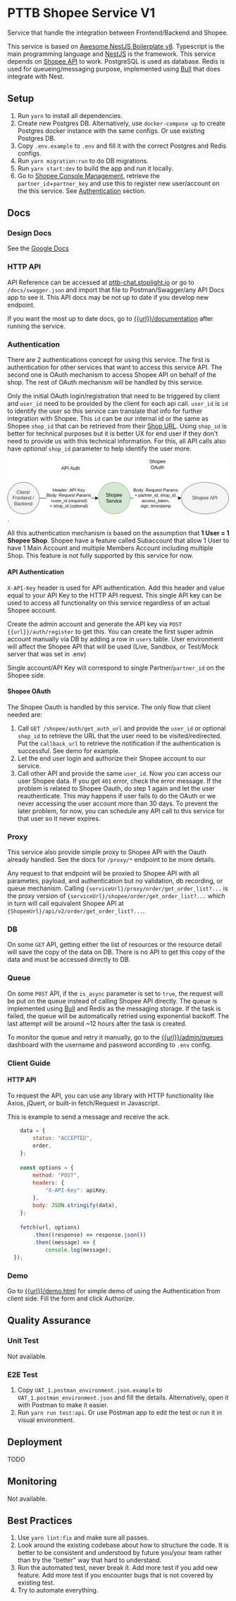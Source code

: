 # PTTB Shopee Service V1

Service that handle the integration between Frontend/Backend and Shopee.

This service is based on [Awesome NestJS Boilerplate v8](README_NEST.md). Typescript is the main programming language and [NestJS](https://github.com/nestjs/nest) is the framework. This service depends on [Shopee API](https://open.shopee.com/documents/v2/v2.product.get_category?module=89&type=1) to work. PostgreSQL is used as database. Redis is used for queueing/messaging purpose, implemented using [Bull](https://github.com/OptimalBits/bull) that does integrate with Nest.

## Setup

1. Run `yarn` to install all dependencies.
2. Create new Postgres DB. Alternatively, use `docker-compose up` to create Postgres docker instance with the same configs. Or use existing Postgres DB.
3. Copy `.env.example` to `.env` and fill it with the correct Postgres and Redis configs.
4. Run `yarn migration:run` to do DB migrations.
5. Run `yarn start:dev` to build the app and run it locally.
6. Go to [Shopee Console Management](https://open.shopee.com/myconsole/management/app), retrieve the `partner_id`+`partner_key` and use this to register new user/account on the this service. See [Authentication](#authentication) section.


## Docs

### Design Docs

See the [Google Docs](https://docs.google.com/document/d/1sr6SIa7CNM-e3JzRncOtg37FBLvATbuk_2XQQ9JuiNw/edit?usp=sharing)

### HTTP API

API Reference can be accessed at [pttb-chat.stoplight.io](https://pttb-chat.stoplight.io/) or go to `/docs/swagger.json` and import that file to Postman/Swagger/any API Docs app to see it. This API docs may be not up to date if you develop new endpoint.

If you want the most up to date docs, go to [{{url}}/documentation](http://localhost:3000/documentation) after running the service.

### Authentication

There are 2 authentications concept for using this service. The first is authentication for other services that want to access this service API. The second one is OAuth mechanism to access Shopee API on behalf of the shop. The rest of OAuth mechanism will be handled by this service.

Only the initial OAuth login/registration that need to be triggered by client and `user_id` need to be provided by the client for each api call. `user_id` is `id` to identify the user so this service can translate that info for further integration with Shopee. This `id` can be our internal id or the same as Shopee `shop_id` that can be retrieved from their [Shop URL](https://seller.shopee.ph/edu/article/6524). Using `shop_id` is better for technical purposes but it is better UX for end user if they don't need to provide us with this technical information. For this, all API calls also have *optional* `shop_id` parameter to help identify the user more.

![Authentication mechanism](/docs/auth.png "Authentication mechanism").

All this authentication mechanism is based on the assumption that **1 User = 1 Shopee Shop**. Shopee have a feature called Subaccount that allow 1 User to have 1 Main Account and multiple Members Account including multiple Shop. This feature is not fully supported by this service for now. 


#### API Authentication

`X-API-Key` header is used for API authentication. Add this header and value equal to your API Key to the HTTP API request. This single API key can be used to access all functionality on this service regardless of an actual Shopee account.

Create the admin account and generate the API key via  `POST {{url}}/auth/register` to get this. You can create the first super admin account manually via DB by adding a row in `users` table. User environment will affect the Shopee API that will be used (Live, Sandbox, or Test/Mock server that was set in .env)

Single account/API Key will correspond to single Partner/`partner_id` on the Shopee side.

#### Shopee OAuth

The Shopee Oauth is handled by this service. The only flow that client needed are:
1. Call `GET /shopee/auth/get_auth_url` and provide the `user_id` or optional `shop_id` to retrieve the URL that the user need to be visited/redirected. Put the `callback_url` to retrieve the notification if the authentication is successful. See demo for example.
2. Let the end user login and authorize their Shopee account to our service. 
3. Call other API and provide the same `user_id`. Now you can access our user Shopee data. If you get `401` error, check the error message. If the problem is related to Shopee Oauth, do step 1 again and let the user reauthenticate. This may happens if user fails to do the OAuth or we never accessing the user account more than 30 days. To prevent the later problem, for now, you can schedule any API call to this service for that user so it never expires.

### Proxy

This service also provide simple proxy to Shopee API with the Oauth already handled. See the docs for `/proxy/*` endpoint to be more details.

Any request to that endpoint will be proxied to Shopee API with all parametes, payload, and authentication but no validation, db recording, or queue mechanism. Calling `{serviceUrl}/proxy/order/get_order_list?...` is the proxy version of `{serviceUrl}/shopee/order/get_order_list?...` which in turn will call equivalent Shopee API at `{ShopeeUrl}/api/v2/order/get_order_list?...`.


### DB 
On some `GET` API, getting either the list of resources or the resource detail will save the copy of the data on DB. There is no API to get this copy of the data and must be accessed directly to DB.

### Queue
On some `POST` API, if the `is_async` parameter is set to `true`, the request will be put on the queue instead of calling Shopee API directly. The queue is implemented using [Bull](https://github.com/OptimalBits/bull) and Redis as the messaging storage. If the task is failed, the queue will be automatically retried using exponential backoff. The last attempt will be around ~12 hours after the task is created.

To monitor the queue and retry it manually, go to the [{{url}}/admin/queues](http://localhost:3000/admin/queues) dashboard with the username and password according to `.env` config.

### Client Guide

#### HTTP API

To request the API, you can use any library with HTTP functionality like Axios, jQuert, or built-in fetch/Request in Javascript.

This is example to send a message and receive the ack.
```javascript
    data = {
        status: "ACCEPTED",
        order,
    };

    const options = {
        method: "POST",
        headers: {
            "X-API-Key": apiKey,
        },
        body: JSON.stringify(data),
    };

    fetch(url, options)
        .then((response) => response.json())
        .then((message) => {
            console.log(message);
  });
```


### Demo
Go to [{{url}}/demo.html](http://localhost:3000/demo.html) for simple demo of using the Authentication from client side. Fill the form and click Authorize.

## Quality Assurance

### Unit Test

Not available.

### E2E Test

1. Copy `UAT_1.postman_environment.json.example` to `UAT_1.postman_environment.json` and fill the details. Alternatively, open it with Postman to make it easier.
2. Run `yarn run test:api`. Or use Postman app to edit the test or run it in visual environment.



## Deployment

TODO

## Monitoring

Not available.

## Best Practices

1. Use `yarn lint:fix` and make sure all passes.
2. Look around the existing codebase about how to structure the code. It is better to be consistent and understood by future you/your team rather than try the "better" way that hard to understand.
3. Run the automated test, never break it. Add more test if you add new feature. Add more test if you encounter bugs that is not covered by existing test.
4. Try to automate everything.